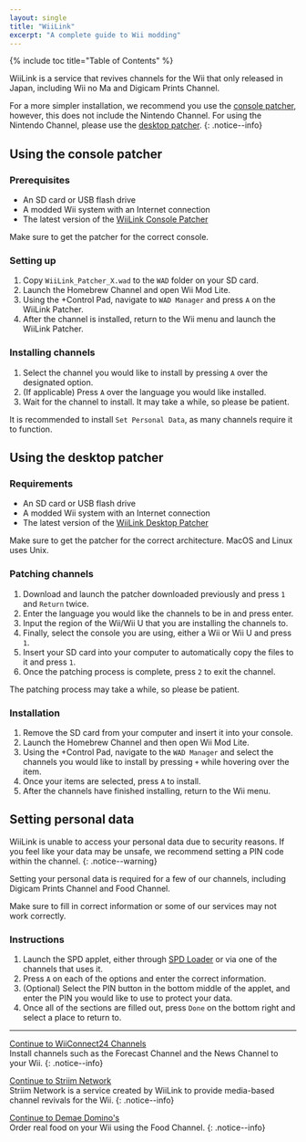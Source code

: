 ```yaml
---
layout: single
title: "WiiLink"
excerpt: "A complete guide to Wii modding"
---
```


{% include toc title="Table of Contents" %}

WiiLink is a service that revives channels for the Wii that only released in Japan, including Wii no Ma and Digicam Prints Channel.

For a more simpler installation, we recommend you use the [console patcher](#using-the-console-patcher), however, this does not include the Nintendo Channel. For using the Nintendo Channel, please use the [desktop patcher](#using-the-desktop-patcher).
{: .notice--info}

## Using the console patcher

### Prerequisites

- An SD card or USB flash drive
- A modded Wii system with an Internet connection
- The latest version of the [WiiLink Console Patcher](https://github.com/WiiLink24/WiiLink24-Patcher/releases/tag/v1.0.7-v1.0.5-v1.0.1)

Make sure to get the patcher for the correct console.

### Setting up

1. Copy `WiiLink_Patcher_X.wad` to the `WAD` folder on your SD card.
2. Launch the Homebrew Channel and open Wii Mod Lite.
3. Using the +Control Pad, navigate to `WAD Manager` and press `A` on the WiiLink Patcher.
4. After the channel is installed, return to the Wii menu and launch the WiiLink Patcher.

### Installing channels

1. Select the channel you would like to install by pressing `A` over the designated option.
2. (If applicable) Press `A` over the language you would like installed.
3. Wait for the channel to install. It may take a while, so please be patient.

It is recommended to install `Set Personal Data`, as many channels require it to function.

## Using the desktop patcher

### Requirements

- An SD card or USB flash drive
- A modded Wii system with an Internet connection
- The latest version of the [WiiLink Desktop Patcher](https://github.com/WiiLink24/WiiLink24-Patcher/releases/tag/v1.0.7-v1.0.5-v1.0.1)

Make sure to get the patcher for the correct architecture. MacOS and Linux uses Unix.

### Patching channels

1. Download and launch the patcher downloaded previously and press `1` and `Return` twice.
2. Enter the language you would like the channels to be in and press enter.
3. Input the region of the Wii/Wii U that you are installing the channels to.
4. Finally, select the console you are using, either a Wii or Wii U and press `1`.
5. Insert your SD card into your computer to automatically copy the files to it and press `1`.
6. Once the patching process is complete, press `2` to exit the channel.

The patching process may take a while, so please be patient.

### Installation

1. Remove the SD card from your computer and insert it into your console.
2. Launch the Homebrew Channel and then open Wii Mod Lite.
3. Using the +Control Pad, navigate to the `WAD Manager` and select the channels you would like to install by pressing `+` while hovering over the item.
4. Once your items are selected, press `A` to install.
5. After the channels have finished installing, return to the Wii menu.

## Setting personal data

WiiLink is unable to access your personal data due to security reasons. If you feel like your data may be unsafe, we recommend setting a PIN code within the channel.
{: .notice--warning}

Setting your personal data is required for a few of our channels, including Digicam Prints Channel and Food Channel.

Make sure to fill in correct information or some of our services may not work correctly.

### Instructions

1. Launch the SPD applet, either through [SPD Loader](https://oscwii.org/library/app/SPD_Loader) or via one of the channels that uses it.
2. Press `A` on each of the options and enter the correct information.
3. (Optional) Select the PIN button in the bottom middle of the applet, and enter the PIN you would like to use to protect your data.
4. Once all of the sections are filled out, press `Done` on the bottom right and select a place to return to.

---

[Continue to WiiConnect24 Channels](/wiilink-wc24)<br>
Install channels such as the Forecast Channel and the News Channel to your Wii.
{: .notice--info}

[Continue to Striim Network](/kirby-tv)<br>
Striim Network is a service created by WiiLink to provide media-based channel revivals for the Wii.
{: .notice--info}

[Continue to Demae Domino's](/wiilink-demae-dominos)<br>
Order real food on your Wii using the Food Channel.
{: .notice--info}
